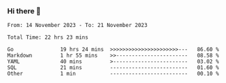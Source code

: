 ### Hi there 👋

<!--
**zhumeme/zhumeme** is a ✨ _special_ ✨ repository because its `README.md` (this file) appears on your GitHub profile.

Here are some ideas to get you started:

- 🔭 I’m currently working on ...
- 🌱 I’m currently learning ...
- 👯 I’m looking to collaborate on ...
- 🤔 I’m looking for help with ...
- 💬 Ask me about ...
- 📫 How to reach me: ...
- 😄 Pronouns: ...
- ⚡ Fun fact: ...
-->

<!--START_SECTION:waka-->

```all_time
From: 14 November 2023 - To: 21 November 2023

Total Time: 22 hrs 23 mins

Go               19 hrs 24 mins  >>>>>>>>>>>>>>>>>>>>>>---   86.60 %
Markdown         1 hr 55 mins    >>-----------------------   08.58 %
YAML             40 mins         >------------------------   03.02 %
SQL              21 mins         -------------------------   01.60 %
Other            1 min           -------------------------   00.10 %
```

<!--END_SECTION:waka-->
